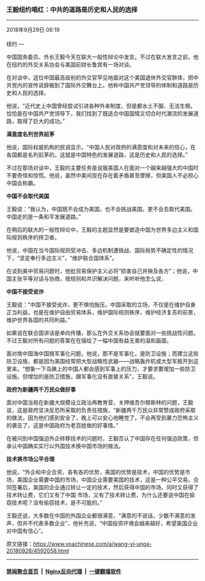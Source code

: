 ### 王毅纽约唱红：中共的道路是历史和人民的选择
------------------------

<div class="published">
 <span class="date" title="中国时间">
  <time datetime="2018-09-29T06:19:56+08:00">
   2018年9月29日 06:19
  </time>
 </span>
</div>
<br/>
<div class="wsw">
 <span class="dateline">
  纽约 —
 </span>
 <p>
  中国国务委员、外长王毅今天在联大一般性辩论中发言。不过在联大发言之前，他在纽约的外交关系协会与美国前财长鲁宾有一场对谈。
 </p>
 <p>
  在对谈中，这位中国最高级别的外交官罕见地面对这个美国退休外交官群体，把中共党内的宣传说辞搬到了国际外交舞台上。他称中国共产党领导的体制和道路是历史和人民的选择。
 </p>
 <p>
  他说，“近代史上中国曾经尝试引进各种外来制度，但是都水土不服、无法生根。恰恰是在中国共产党领导下，我们找到了既适合中国国情又切合时代潮流的发展道路，取得了巨大的成功。”
 </p>
 <p>
  <strong>
   满意度名列世界前茅
  </strong>
 </p>
 <p>
  他说，国际权威机构的民调显示，“中国人民对政府的满意度和对未来的信心，在各国都是名列前茅的，这就是中国特色的发展道路，这是历史和人民的选择。”
 </p>
 <p>
  不过在那场对谈中，王毅的主要任务是说服美国人在面对一个越来越强大的中国时不要奇怪和惊慌。他说，虽然中美间现在存在着矛盾甚至摩擦，但美国人不必担心中国会称霸。
 </p>
 <p>
  <strong>
   中国不会取代美国
  </strong>
 </p>
 <p>
  王毅说：“我认为，中国既不会成为美国，也不会挑战美国，更不会去取代美国。中国走的是一条和平发展道路。”
 </p>
 <p>
  在稍后的联大的一般性辩论中，王毅的主题显然是要塑造中国为世界多边主义和国际规则秩序的捍卫者。
 </p>
 <p>
  他说，中国在当今国际规则受冲击、多边机制遭挑战、国际局势不确定性的情况下，“坚定奉行多边主义”，“维护联合国体系”。
 </p>
 <p>
  在谈到美中贸易问题时，他批贸易保护主义必将“损害自己并殃及各方”；他说，中国主张平等对话与协商，按规则和共识解决问题，来听听他怎么说，
 </p>
 <p>
  <strong>
   中国不接受讹诈
  </strong>
 </p>
 <p>
  王毅说：“中国不接受讹诈，更不惧怕施压。中国采取的立场，不仅是在维护自身正当利益，也是在维护自由贸易体系，维护国际规则秩序，维护经济复苏的前景，维护世界各国的共同利益。”
 </p>
 <p>
  如果说在联合国讲话是单向传播，那么在外交关系协会就要面对一些挑战性问题。不过王毅对所有问题的答案在在描绘了一幅中国有益无害的温和画面。
 </p>
 <p>
  面对南中国海中国搞军事化问题，他说，那不是军事化，是防卫设施；而建立这些防卫设施，都是因为美国经常把大型战略性武器——战略轰炸机或大型军舰开到这里来。“想象一下岛礁上的中国人都会感到军事上的压力，才要求要增加一些防卫设施。但增加的是防卫措施，跟军事化没有直接关系”，王毅说。
 </p>
 <p>
  <strong>
   政府为新疆两千万民众做好事
  </strong>
 </p>
 <p>
  面对中国当局在新疆大规模设立政治再教育营，关押维吾尔穆斯林的问题，王毅说，这是政府坚决反恐所采取的负责任措施，“新疆两千万民众非常赞成政府采取的做法，因为他们感到安全了，晚上可以安心地睡觉了，不会再受到暴力恐怖主义的袭击了。这是中国政府为老百姓做的好事情。”
 </p>
 <p>
  在被问到中国强迫外企转移技术的问题时，王毅否认了中国存在任何强迫政策，但承认中国确实实行以外国技术换中国市场的做法。
 </p>
 <p>
  <strong>
   技术换市场公平合理
  </strong>
 </p>
 <p>
  他说，“外企和中企合资，各有各的优势，美国的优势是技术，中国的优势是市场，美国企业需要中国的市场，中国企业需要美国的技术，这是一种公平交易。合同签署后，美国的企业通过转让一定的技术，然后获得中国的市场，同时又获得了技术转让费，它们又有了中国 市场，又有了技术转让费，为什么还要说中国在偷窃技术呢？没有偷窃技术，是不可能的。”
 </p>
 <p>
  王毅还说，大多数在中国的外国企业都很满意，“满意的不说话，少数不满意的发声，但并不代表多数企业”，他补充说，“中国投资环境会越来越好，希望美国企业对中国有信心”。
 </p>
 <p>
 </p>
</div>

原文链接：https://www.voachinese.com/a/wang-yi-unga-20180928/4592058.html


------------------------
#### [禁闻聚合首页](https://github.com/gfw-breaker/banned-news/blob/master/README.md) &nbsp;|&nbsp; [Nginx反向代理](https://github.com/gfw-breaker/open-proxy/blob/master/README.md) &nbsp;|&nbsp;  [一键翻墙软件](https://github.com/gfw-breaker/nogfw/blob/master/README.md)